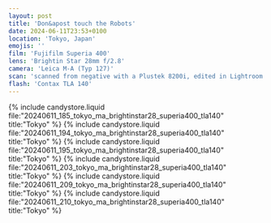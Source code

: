 ```yaml
---
layout: post
title: 'Don&apost touch the Robots'
date: 2024-06-11T23:53+0100
location: 'Tokyo, Japan'
emojis: ''
film: 'Fujifilm Superia 400'
lens: 'Brightin Star 28mm f/2.8'
camera: 'Leica M-A (Typ 127)'
scan: 'scanned from negative with a Plustek 8200i, edited in Lightroom'
flash: 'Contax TLA 140'
---
```


{% include candystore.liquid file:"20240611_185_tokyo_ma_brightinstar28_superia400_tla140" title:"Tokyo" %}
{% include candystore.liquid file:"20240611_194_tokyo_ma_brightinstar28_superia400_tla140" title:"Tokyo" %}
{% include candystore.liquid file:"20240611_195_tokyo_ma_brightinstar28_superia400_tla140" title:"Tokyo" %}
{% include candystore.liquid file:"20240611_203_tokyo_ma_brightinstar28_superia400_tla140" title:"Tokyo" %}
{% include candystore.liquid file:"20240611_209_tokyo_ma_brightinstar28_superia400_tla140" title:"Tokyo" %}
{% include candystore.liquid file:"20240611_210_tokyo_ma_brightinstar28_superia400_tla140" title:"Tokyo" %}